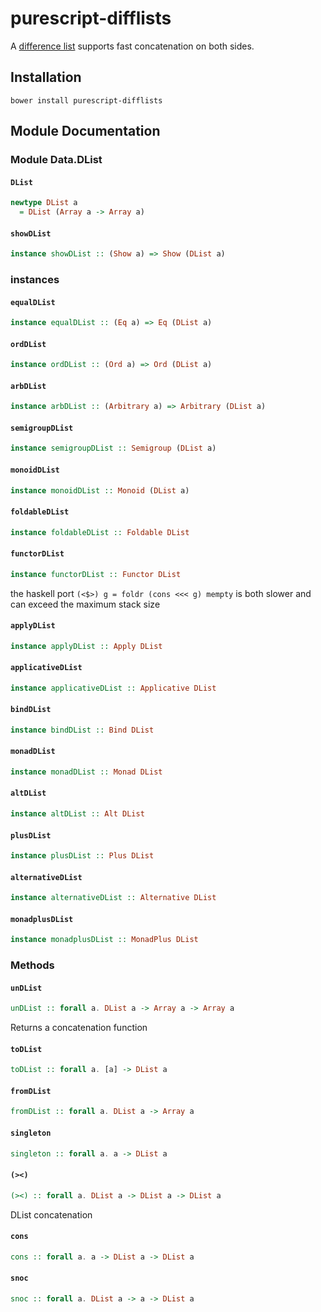 # purescript-difflists

A [difference list](https://wiki.haskell.org/Difference_list) supports fast concatenation on both sides.

## Installation

```
bower install purescript-difflists
```

## Module Documentation

### Module Data.DList

#### `DList`

``` purescript
newtype DList a
  = DList (Array a -> Array a)
```


#### `showDList`

``` purescript
instance showDList :: (Show a) => Show (DList a)
```

### instances

#### `equalDList`

``` purescript
instance equalDList :: (Eq a) => Eq (DList a)
```


#### `ordDList`

``` purescript
instance ordDList :: (Ord a) => Ord (DList a)
```


#### `arbDList`

``` purescript
instance arbDList :: (Arbitrary a) => Arbitrary (DList a)
```


#### `semigroupDList`

``` purescript
instance semigroupDList :: Semigroup (DList a)
```


#### `monoidDList`

``` purescript
instance monoidDList :: Monoid (DList a)
```


#### `foldableDList`

``` purescript
instance foldableDList :: Foldable DList
```


#### `functorDList`

``` purescript
instance functorDList :: Functor DList
```

the haskell port
`(<$>) g = foldr (cons <<< g) mempty`
is both slower and can exceed the maximum stack size

#### `applyDList`

``` purescript
instance applyDList :: Apply DList
```


#### `applicativeDList`

``` purescript
instance applicativeDList :: Applicative DList
```


#### `bindDList`

``` purescript
instance bindDList :: Bind DList
```


#### `monadDList`

``` purescript
instance monadDList :: Monad DList
```


#### `altDList`

``` purescript
instance altDList :: Alt DList
```


#### `plusDList`

``` purescript
instance plusDList :: Plus DList
```


#### `alternativeDList`

``` purescript
instance alternativeDList :: Alternative DList
```


#### `monadplusDList`

``` purescript
instance monadplusDList :: MonadPlus DList
```

### Methods

#### `unDList`

``` purescript
unDList :: forall a. DList a -> Array a -> Array a
```
Returns a concatenation function

#### `toDList`

``` purescript
toDList :: forall a. [a] -> DList a
```


#### `fromDList`

``` purescript
fromDList :: forall a. DList a -> Array a
```


#### `singleton`

``` purescript
singleton :: forall a. a -> DList a
```


#### `(><)`

``` purescript
(><) :: forall a. DList a -> DList a -> DList a
```

DList concatenation

#### `cons`

``` purescript
cons :: forall a. a -> DList a -> DList a
```


#### `snoc`

``` purescript
snoc :: forall a. DList a -> a -> DList a
```
